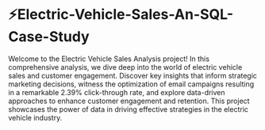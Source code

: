 # ⚡Electric-Vehicle-Sales-An-SQL-Case-Study

Welcome to the Electric Vehicle Sales Analysis project! In this comprehensive analysis, we dive deep into the world of electric vehicle sales and customer engagement. Discover key insights that inform strategic marketing decisions, witness the optimization of email campaigns resulting in a remarkable 2.39% click-through rate, and explore data-driven approaches to enhance customer engagement and retention. This project showcases the power of data in driving effective strategies in the electric vehicle industry.
